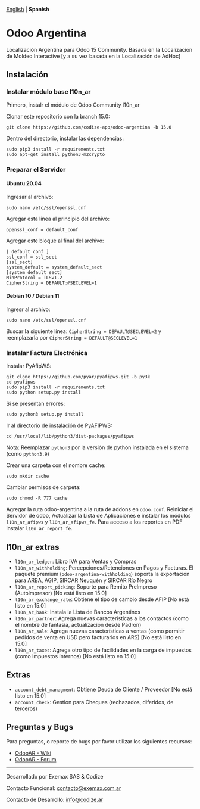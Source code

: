 [English](https://github.com/codize-app/odoo-argentina/blob/15.0/README.md) | **Spanish**

# Odoo Argentina
Localización Argentina para Odoo 15 Community. Basada en la Localización de Moldeo Interactive [y a su vez basada en la Localización de AdHoc]

## Instalación
### Instalar módulo base l10n_ar

Primero, instalr el módulo de Odoo Community l10n_ar

Clonar este repositorio con la branch 15.0:

```
git clone https://github.com/codize-app/odoo-argentina -b 15.0
```

Dentro del directorio, instalar las dependencias:

```
sudo pip3 install -r requirements.txt
sudo apt-get install python3-m2crypto
```

### Preparar el Servidor

#### Ubuntu 20.04
Ingresar al archivo:

```
sudo nano /etc/ssl/openssl.cnf
```

Agregar esta línea al principio del archivo:

```
openssl_conf = default_conf
```

Agregar este bloque al final del archivo:

```
[ default_conf ]
ssl_conf = ssl_sect
[ssl_sect]
system_default = system_default_sect
[system_default_sect]
MinProtocol = TLSv1.2
CipherString = DEFAULT:@SECLEVEL=1
```

#### Debian 10 / Debian 11
Ingresr al archivo:

```
sudo nano /etc/ssl/openssl.cnf
```

Buscar la siguiente línea: `CipherString = DEFAULT@SECLEVEL=2` y reemplazarla por `CipherString = DEFAULT@SECLEVEL=1`

### Instalar Factura Electrónica

Instalar PyAfipWS:

```
git clone https://github.com/pyar/pyafipws.git -b py3k
cd pyafipws
sudo pip3 install -r requirements.txt
sudo python setup.py install
```

Si se presentan errores:

```
sudo python3 setup.py install
```

Ir al directorio de instalación de PyAFIPWS:

```
cd /usr/local/lib/python3/dist-packages/pyafipws
```

Nota: Reemplazar `python3` por la versión de python instalada en el sistema (como `python3.9`)

Crear una carpeta con el nombre cache:

```
sudo mkdir cache
```

Cambiar permisos de carpeta:

```
sudo chmod -R 777 cache
```

Agregar la ruta odoo-argentina a la ruta de addons en `odoo.conf`. Reiniciar el Servidor de odoo, Actualizar la Lista de Aplicaciones e instalar los módulos `l10n_ar_afipws` y `l10n_ar_afipws_fe`. Para acceso a los reportes en PDF instalar `l10n_ar_report_fe`.

## l10n_ar extras

* `l10n_ar_ledger`: Libro IVA para Ventas y Compras
* `l10n_ar_withholding`: Percepciones/Retenciones en Pagos y Facturas. El paquete premium (`odoo-argentina-withholding`) soporta la exportación para ARBA, AGIP, SIRCAR Neuquén y SIRCAR Río Negro
* `l10n_ar_report_picking`: Soporte para Remito PreImpreso (Autoimpresor) [No está listo en 15.0]
* `l10n_ar_exchange_rate`: Obtiene el tipo de cambio desde AFIP [No está listo en 15.0]
* `l10n_ar_bank`: Instala la Lista de Bancos Argentinos
* `l10n_ar_partner`: Agrega nuevas características a los contactos (como el nombre de fantasía, actualización desde Padrón)
* `l10n_ar_sale`: Agrega nuevas características a ventas (como permitir pedidos de venta en USD pero facturarlos en ARS) [No está listo en 15.0]
* `l10n_ar_taxes`: Agrega otro tipo de facilidades en la carga de impuestos (como Impuestos Internos) [No está listo en 15.0]

## Extras

* `account_debt_managment`: Obtiene Deuda de Cliente / Proveedor [No está listo en 15.0]
* `account_check`: Gestion para Cheques (rechazados, diferidos, de terceros)

## Preguntas y Bugs

Para preguntas, o reporte de bugs por favor utilizar los siguientes recursos:

* [OdooAR - Wiki](https://github.com/OdooAR/odoo-argentina-doc/wiki)
* [OdooAR - Forum](https://github.com/OdooAR/odoo-argentina-doc/discussions)

---
Desarrollado por Exemax SAS & Codize

Contacto Funcional: contacto@exemax.com.ar

Contacto de Desarrollo: info@codize.ar
